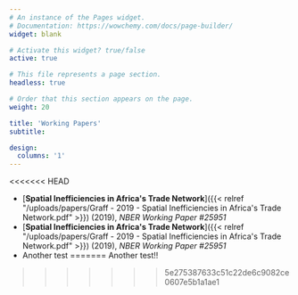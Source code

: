 ```yaml
---
# An instance of the Pages widget.
# Documentation: https://wowchemy.com/docs/page-builder/
widget: blank

# Activate this widget? true/false
active: true

# This file represents a page section.
headless: true

# Order that this section appears on the page.
weight: 20

title: 'Working Papers'
subtitle:

design:
  columns: '1'
---
```

<<<<<<< HEAD
- [**Spatial Inefficiencies in Africa's Trade Network**]({{< relref "/uploads/papers/Graff - 2019 - Spatial Inefficiencies in Africa's Trade Network.pdf" >}}) (2019), _NBER Working Paper #25951_
- [**Spatial Inefficiencies in Africa's Trade Network**]({{< relref "/uploads/papers/Graff - 2019 - Spatial Inefficiencies in Africa's Trade Network.pdf" >}}) (2019), _NBER Working Paper #25951_
- Another test
=======
Another test!!

>>>>>>> 5e275387633c51c22de6c9082ce0607e5b1a1ae1


